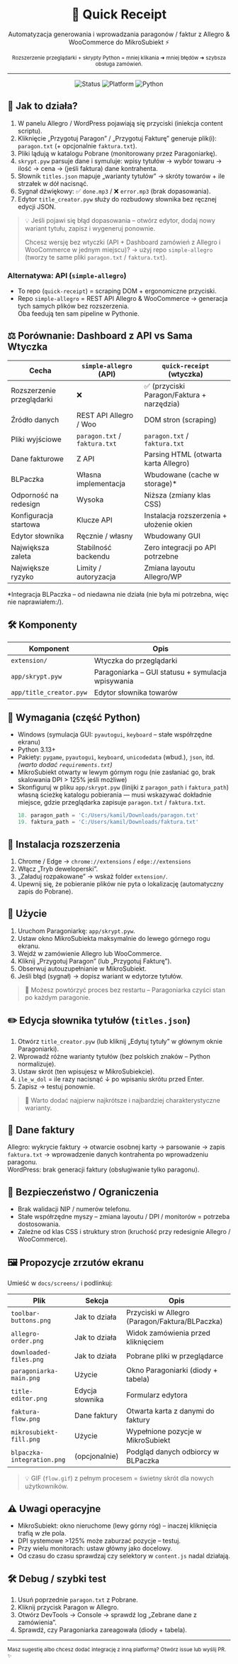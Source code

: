 <div align="center">

# 📑 Quick Receipt
Automatyzacja generowania i wprowadzania paragonów / faktur z Allegro & WooCommerce do MikroSubiekt ⚡

<sub>Rozszerzenie przeglądarki + skrypty Python = mniej klikania ➜ mniej błędów ➜ szybsza obsługa zamówień.</sub>

---

![Status](https://img.shields.io/badge/status-alpha-orange?style=flat-square) ![Platform](https://img.shields.io/badge/platform-Windows-blue?style=flat-square) ![Python](https://img.shields.io/badge/Python-3.13+-yellow?style=flat-square)

</div>

## 📌 Jak to działa?

1. W panelu Allegro / WordPress pojawiają się przyciski (iniekcja content scriptu).  
2. Kliknięcie „Przygotuj Paragon” / „Przygotuj Fakturę” generuje plik(i): `paragon.txt` (+ opcjonalnie `faktura.txt`).  
3. Pliki lądują w katalogu Pobrane (monitorowany przez Paragoniarkę).  
4. `skrypt.pyw` parsuje dane i symuluje: wpisy tytułów → wybór towaru → ilość → cena → (jeśli faktura) dane kontrahenta.  
5. Słownik `titles.json` mapuje „warianty tytułów” → skróty towarów + ile strzałek w dół nacisnąć.  
6. Sygnał dźwiękowy: ✅ `done.mp3` / ❌ `error.mp3` (brak dopasowania).  
7. Edytor `title_creator.pyw` służy do rozbudowy słownika bez ręcznej edycji JSON.

> 💡 Jeśli pojawi się błąd dopasowania – otwórz edytor, dodaj nowy wariant tytułu, zapisz i wygeneruj ponownie.
> 
> Chcesz wersję bez wtyczki (API + Dashboard zamówień z Allegro i WooCommerce w jednym miejscu)? → użyj repo `simple-allegro` (tworzy te same pliki `paragon.txt` / `faktura.txt`).

### Alternatywa: API (`simple-allegro`)

- To repo (`quick-receipt`) = scraping DOM + ergonomiczne przyciski.  
- Repo `simple-allegro` = REST API Allegro & WooCommerce → generacja tych samych plików bez rozszerzenia.  
Oba feedują ten sam pipeline w Pythonie.

## ⚖️ Porównanie: Dashboard z API vs Sama Wtyczka

| Cecha | `simple-allegro` (API) | `quick-receipt` (wtyczka) |
|-------|------------------------|---------------------------|
| Rozszerzenie przeglądarki | ❌ | ✅ (przyciski Paragon/Faktura + narzędzia) |
| Źródło danych | REST API Allegro / Woo | DOM stron (scraping) |
| Pliki wyjściowe | `paragon.txt` / `faktura.txt` | `paragon.txt` / `faktura.txt` |
| Dane fakturowe | Z API | Parsing HTML (otwarta karta Allegro) |
| BLPaczka | Własna implementacja | Wbudowane (cache w storage)* |
| Odporność na redesign | Wysoka | Niższa (zmiany klas CSS) |
| Konfiguracja startowa | Klucze API | Instalacja rozszerzenia + ułożenie okien |
| Edytor słownika | Ręcznie / własny | Wbudowany GUI |
| Największa zaleta | Stabilność backendu | Zero integracji po API potrzebne |
| Największe ryzyko | Limity / autoryzacja | Zmiana layoutu Allegro/WP |

*Integracja BLPaczka – od niedawna nie działa (nie była mi potrzebna, więc nie naprawiałem:/).

## 🛠️ Komponenty

| Komponent | Opis |
|-----------|------|
| `extension/` | Wtyczka do przeglądarki |
| `app/skrypt.pyw` | Paragoniarka – GUI statusu + symulacja wpisywania |
| `app/title_creator.pyw` | Edytor słownika towarów |

## 🧩 Wymagania (część Python)

- Windows (symulacja GUI: `pyautogui`, `keyboard` – stałe współrzędne ekranu)
- Python 3.13+
- Pakiety: `pygame`, `pyautogui`, `keyboard`, `unicodedata` (wbud.), `json`, itd. *(warto dodać `requirements.txt`)*
- MikroSubiekt otwarty w lewym górnym rogu (nie zasłaniać go, brak skalowania DPI > 125% jeśli możliwe)
- Skonfiguruj w pliku `app/skrypt.pyw` (linijki z `paragon_path` i `faktura_path`) własną ścieżkę katalogu pobierania — musi wskazywać dokładnie miejsce, gdzie przeglądarka zapisuje `paragon.txt` / `faktura.txt`.
	```python
  18. paragon_path = 'C:/Users/kamil/Downloads/paragon.txt'
  19. faktura_path = 'C:/Users/kamil/Downloads/faktura.txt'
	```

## 🧪 Instalacja rozszerzenia

1. Chrome / Edge → `chrome://extensions` / `edge://extensions`
2. Włącz „Tryb deweloperski”.
3. „Załaduj rozpakowane” → wskaż folder `extension/`.
4. Upewnij się, że pobieranie plików nie pyta o lokalizację (automatyczny zapis do Pobrane).

## 🚀 Użycie

1. Uruchom Paragoniarkę: `app/skrypt.pyw`.
2. Ustaw okno MikroSubiekta maksymalnie do lewego górnego rogu ekranu.
3. Wejdź w zamówienie Allegro lub WooCommerce.
4. Kliknij „Przygotuj Paragon” (lub „Przygotuj Fakturę”).
5. Obserwuj autouzupełnianie w MikroSubiekt.
6. Jeśli błąd (sygnał) → dopisz wariant w edytorze tytułów.

> 🔁 Możesz powtórzyć proces bez restartu – Paragoniarka czyści stan po każdym paragonie.

## ✏️ Edycja słownika tytułów (`titles.json`)

1. Otwórz `title_creator.pyw` (lub kliknij „Edytuj tytuły” w głównym oknie Paragoniarki).  
2. Wprowadź różne warianty tytułów (bez polskich znaków – Python normalizuje).  
3. Ustaw skrót (ten wpisujesz w MikroSubiekcie).  
4. `ile_w_dol` = ile razy nacisnąć ↓ po wpisaniu skrótu przed Enter.  
5. Zapisz → testuj ponownie.

> 🧠 Warto dodać najpierw najkrótsze i najbardziej charakterystyczne warianty.

## 🧾 Dane faktury

Allegro: wykrycie faktury → otwarcie osobnej karty → parsowanie → zapis `faktura.txt` → wprowadzenie danych kontrahenta po wprowadzeniu paragonu.  
WordPress: brak generacji faktury (obsługiwanie tylko paragonu).  

## 🔐 Bezpieczeństwo / Ograniczenia

- Brak walidacji NIP / numerów telefonu.
- Stałe współrzędne myszy – zmiana layoutu / DPI / monitorów = potrzeba dostosowania.
- Zależne od klas CSS i struktury stron (kruchość przy redesignie Allegro / WooCommerce).

## 🖼️ Propozycje zrzutów ekranu

Umieść w `docs/screens/` i podlinkuj:

| Plik | Sekcja | Opis |
|------|--------|------|
| `toolbar-buttons.png` | Jak to działa | Przyciski w Allegro (Paragon/Faktura/BLPaczka) |
| `allegro-order.png` | Jak to działa | Widok zamówienia przed kliknięciem |
| `downloaded-files.png` | Jak to działa | Pobrane pliki w przeglądarce |
| `paragoniarka-main.png` | Użycie | Okno Paragoniarki (diody + tabela) |
| `title-editor.png` | Edycja słownika | Formularz edytora |
| `faktura-flow.png` | Dane faktury | Otwarta karta z danymi do faktury |
| `mikrosubiekt-fill.png` | Użycie | Wypełnione pozycje w MikroSubiekt |
| `blpaczka-integration.png` | (opcjonalnie) | Podgląd danych odbiorcy w BLPaczka |

> 💡 GIF (`flow.gif`) z pełnym procesem = świetny skrót dla nowych użytkowników.

## ⚠️ Uwagi operacyjne

- MikroSubiekt: okno nieruchome (lewy górny róg) – inaczej kliknięcia trafią w złe pola.
- DPI systemowe >125% może zaburzać pozycje – testuj.
- Przy wielu monitorach: ustaw główny jako docelowy.
- Od czasu do czasu sprawdzaj czy selektory w `content.js` nadal działają.

## 🛠️ Debug / szybki test

1. Usuń poprzednie `paragon.txt` z Pobrane.
2. Kliknij przycisk Paragon w Allegro.
3. Otwórz DevTools → Console → sprawdź log „Zebrane dane z zamówienia”.
4. Sprawdź, czy Paragoniarka zareagowała (diody + tabela).

---

<sub>Masz sugestię albo chcesz dodać integrację z inną platformą? Otwórz issue lub wyślij PR. ✨</sub>

